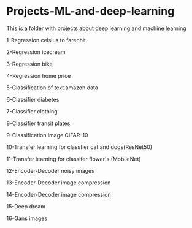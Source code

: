 # Projects-ML-and-deep-learning
This is a folder with projects about deep learning and machine learning

1-Regression celsius to farenhit

2-Regression icecream

3-Regression bike

4-Regression home price

5-Classification of text amazon data

6-Classifier diabetes

7-Classifier clothing

8-Classifier transit plates

9-Classification image CIFAR-10

10-Transfer learning for classfier cat and dogs(ResNet50)

11-Transfer learning for classifer flower's (MobileNet)

12-Encoder-Decoder noisy images

13-Encoder-Decoder image compression

14-Encoder-Decoder image compression

15-Deep dream

16-Gans images
